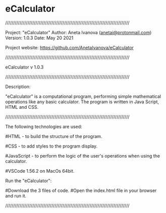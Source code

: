 # eCalculator

//////////////////////////////////////////////////////////////////////////////

Project: "eCalculator"
Author: Aneta Ivanova (anetai@protonmail.com)
Version: 1.0.3
Date: May 20 2021

Project website: https://github.com/AnetaIvanova/eCalculator

//////////////////////////////////////////////////////////////////////////////

eCalculator v 1.0.3

//////////////////////////////////////////////////////////////////////////////

Description:

"eCalculator" is a computational program, performing simple mathematical operations like any basic calculator. The program is written in Java Script, HTML and CSS.

//////////////////////////////////////////////////////////////////////////////

The following technologies are used:

#HTML - to build the structure of the program.

#CSS - to add styles to the program display.

#JavaScript - to perform the logic of the user's operations when using the calculator.

#VSCode 1.56.2 on MacOs 64bit.

Run the "eCalculator":

#Download the 3 files of code.
#Open the index.html file in your browser and run it.

//////////////////////////////////////////////////////////////////////////////

